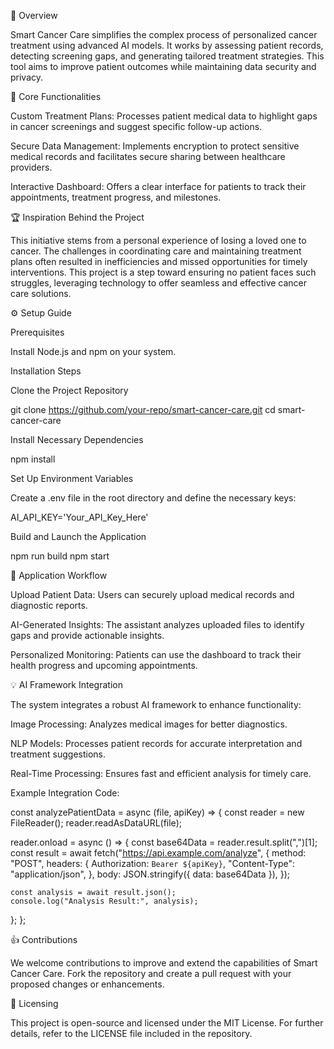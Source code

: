 🤖 Overview

Smart Cancer Care simplifies the complex process of personalized cancer treatment using advanced AI models. It works by assessing patient records, detecting screening gaps, and generating tailored treatment strategies. This tool aims to improve patient outcomes while maintaining data security and privacy.

🔋 Core Functionalities

Custom Treatment Plans: Processes patient medical data to highlight gaps in cancer screenings and suggest specific follow-up actions.

Secure Data Management: Implements encryption to protect sensitive medical records and facilitates secure sharing between healthcare providers.

Interactive Dashboard: Offers a clear interface for patients to track their appointments, treatment progress, and milestones.

🏆 Inspiration Behind the Project

This initiative stems from a personal experience of losing a loved one to cancer. The challenges in coordinating care and maintaining treatment plans often resulted in inefficiencies and missed opportunities for timely interventions. This project is a step toward ensuring no patient faces such struggles, leveraging technology to offer seamless and effective cancer care solutions.

⚙️ Setup Guide

Prerequisites

Install Node.js and npm on your system.

Installation Steps

Clone the Project Repository

git clone https://github.com/your-repo/smart-cancer-care.git
cd smart-cancer-care

Install Necessary Dependencies

npm install

Set Up Environment Variables

Create a .env file in the root directory and define the necessary keys:

AI_API_KEY='Your_API_Key_Here'

Build and Launch the Application

npm run build
npm start

🚀 Application Workflow

Upload Patient Data: Users can securely upload medical records and diagnostic reports.

AI-Generated Insights: The assistant analyzes uploaded files to identify gaps and provide actionable insights.

Personalized Monitoring: Patients can use the dashboard to track their health progress and upcoming appointments.

💡 AI Framework Integration

The system integrates a robust AI framework to enhance functionality:

Image Processing: Analyzes medical images for better diagnostics.

NLP Models: Processes patient records for accurate interpretation and treatment suggestions.

Real-Time Processing: Ensures fast and efficient analysis for timely care.

Example Integration Code:

const analyzePatientData = async (file, apiKey) => {
  const reader = new FileReader();
  reader.readAsDataURL(file);

  reader.onload = async () => {
    const base64Data = reader.result.split(",")[1];
    const result = await fetch("https://api.example.com/analyze", {
      method: "POST",
      headers: {
        Authorization: `Bearer ${apiKey}`,
        "Content-Type": "application/json",
      },
      body: JSON.stringify({ data: base64Data }),
    });

    const analysis = await result.json();
    console.log("Analysis Result:", analysis);
  };
};

👍 Contributions

We welcome contributions to improve and extend the capabilities of Smart Cancer Care. Fork the repository and create a pull request with your proposed changes or enhancements.

📜 Licensing

This project is open-source and licensed under the MIT License. For further details, refer to the LICENSE file included in the repository.



